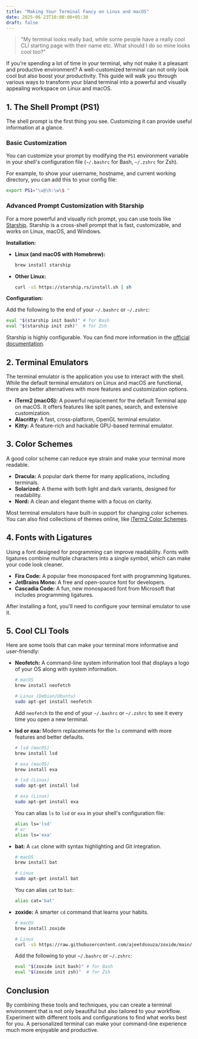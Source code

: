 ```yaml
---
title: "Making Your Terminal Fancy on Linux and macOS"
date: 2025-06-23T10:00:00+05:30
draft: false
---
```


> "My terminal looks really bad, while some people have a really cool CLI starting page with their name etc. What should I do so mine looks cool too?"

If you're spending a lot of time in your terminal, why not make it a pleasant and productive environment? A well-customized terminal can not only look cool but also boost your productivity. This guide will walk you through various ways to transform your bland terminal into a powerful and visually appealing workspace on Linux and macOS.

## 1. The Shell Prompt (PS1)

The shell prompt is the first thing you see. Customizing it can provide useful information at a glance.

### Basic Customization

You can customize your prompt by modifying the `PS1` environment variable in your shell's configuration file (`~/.bashrc` for Bash, `~/.zshrc` for Zsh).

For example, to show your username, hostname, and current working directory, you can add this to your config file:

```bash
export PS1="\u@\h:\w\$ "
```

### Advanced Prompt Customization with Starship

For a more powerful and visually rich prompt, you can use tools like [Starship](https://starship.rs/). Starship is a cross-shell prompt that is fast, customizable, and works on Linux, macOS, and Windows.

**Installation:**

*   **Linux (and macOS with Homebrew):**
    ```bash
    brew install starship
    ```
*   **Other Linux:**
    ```bash
    curl -sS https://starship.rs/install.sh | sh
    ```

**Configuration:**

Add the following to the end of your `~/.bashrc` or `~/.zshrc`:

```bash
eval "$(starship init bash)" # for Bash
eval "$(starship init zsh)"  # for Zsh
```

Starship is highly configurable. You can find more information in the [official documentation](https://starship.rs/config/).

## 2. Terminal Emulators

The terminal emulator is the application you use to interact with the shell. While the default terminal emulators on Linux and macOS are functional, there are better alternatives with more features and customization options.

*   **iTerm2 (macOS):** A powerful replacement for the default Terminal app on macOS. It offers features like split panes, search, and extensive customization.
*   **Alacritty:** A fast, cross-platform, OpenGL terminal emulator.
*   **Kitty:** A feature-rich and hackable GPU-based terminal emulator.

## 3. Color Schemes

A good color scheme can reduce eye strain and make your terminal more readable.

*   **Dracula:** A popular dark theme for many applications, including terminals.
*   **Solarized:** A theme with both light and dark variants, designed for readability.
*   **Nord:** A clean and elegant theme with a focus on clarity.

Most terminal emulators have built-in support for changing color schemes. You can also find collections of themes online, like [iTerm2 Color Schemes](https://iterm2colorschemes.com/).

## 4. Fonts with Ligatures

Using a font designed for programming can improve readability. Fonts with ligatures combine multiple characters into a single symbol, which can make your code look cleaner.

*   **Fira Code:** A popular free monospaced font with programming ligatures.
*   **JetBrains Mono:** A free and open-source font for developers.
*   **Cascadia Code:** A fun, new monospaced font from Microsoft that includes programming ligatures.

After installing a font, you'll need to configure your terminal emulator to use it.

## 5. Cool CLI Tools

Here are some tools that can make your terminal more informative and user-friendly:

*   **Neofetch:** A command-line system information tool that displays a logo of your OS along with system information.

    ```bash
    # macOS
    brew install neofetch

    # Linux (Debian/Ubuntu)
    sudo apt-get install neofetch
    ```
    Add `neofetch` to the end of your `~/.bashrc` or `~/.zshrc` to see it every time you open a new terminal.

*   **lsd or exa:** Modern replacements for the `ls` command with more features and better defaults.

    ```bash
    # lsd (macOS)
    brew install lsd

    # exa (macOS)
    brew install exa

    # lsd (Linux)
    sudo apt-get install lsd

    # exa (Linux)
    sudo apt-get install exa
    ```
    You can alias `ls` to `lsd` or `exa` in your shell's configuration file:
    ```bash
    alias ls='lsd'
    # or
    alias ls='exa'
    ```

*   **bat:** A `cat` clone with syntax highlighting and Git integration.

    ```bash
    # macOS
    brew install bat

    # Linux
    sudo apt-get install bat
    ```
    You can alias `cat` to `bat`:
    ```bash
    alias cat='bat'
    ```

*   **zoxide:** A smarter `cd` command that learns your habits.

    ```bash
    # macOS
    brew install zoxide

    # Linux
    curl -sS https://raw.githubusercontent.com/ajeetdsouza/zoxide/main/install.sh | bash
    ```
    Add the following to your `~/.bashrc` or `~/.zshrc`:
    ```bash
    eval "$(zoxide init bash)" # for Bash
    eval "$(zoxide init zsh)"  # for Zsh
    ```

## Conclusion

By combining these tools and techniques, you can create a terminal environment that is not only beautiful but also tailored to your workflow. Experiment with different tools and configurations to find what works best for you. A personalized terminal can make your command-line experience much more enjoyable and productive.
